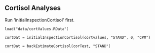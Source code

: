 ## Cortisol Analyses

Run 'initialInspectionCortisol' first.

```{r, eval = FALSE}
load("data/cortValues.RData")

cortDat = initialInspectionCortisol(cortvalues, "STAND", 0, "CPM")

cortDat = backEstimateCortisol(corTest, "STAND")
```
